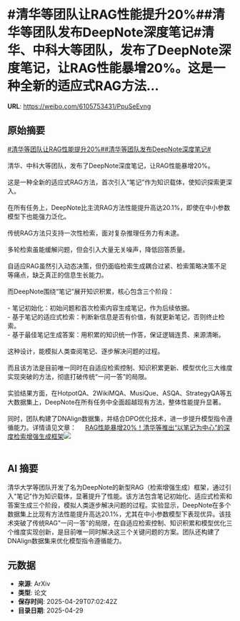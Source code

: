 # #清华等团队让RAG性能提升20%##清华等团队发布DeepNote深度笔记#清华、中科大等团队，发布了DeepNote深度笔记，让RAG性能暴增20%。这是一种全新的适应式RAG方法...

**URL**: https://weibo.com/6105753431/PpuSeEvng

## 原始摘要

<a href="https://m.weibo.cn/search?containerid=231522type%3D1%26t%3D10%26q%3D%23%E6%B8%85%E5%8D%8E%E7%AD%89%E5%9B%A2%E9%98%9F%E8%AE%A9RAG%E6%80%A7%E8%83%BD%E6%8F%90%E5%8D%8720%25%23&amp;extparam=%23%E6%B8%85%E5%8D%8E%E7%AD%89%E5%9B%A2%E9%98%9F%E8%AE%A9RAG%E6%80%A7%E8%83%BD%E6%8F%90%E5%8D%8720%25%23" data-hide=""><span class="surl-text">#清华等团队让RAG性能提升20%#</span></a><a href="https://m.weibo.cn/search?containerid=231522type%3D1%26t%3D10%26q%3D%23%E6%B8%85%E5%8D%8E%E7%AD%89%E5%9B%A2%E9%98%9F%E5%8F%91%E5%B8%83DeepNote%E6%B7%B1%E5%BA%A6%E7%AC%94%E8%AE%B0%23&amp;extparam=%23%E6%B8%85%E5%8D%8E%E7%AD%89%E5%9B%A2%E9%98%9F%E5%8F%91%E5%B8%83DeepNote%E6%B7%B1%E5%BA%A6%E7%AC%94%E8%AE%B0%23" data-hide=""><span class="surl-text">#清华等团队发布DeepNote深度笔记#</span></a><br><br>清华、中科大等团队，发布了DeepNote深度笔记，让RAG性能暴增20%。<br><br>这是一种全新的适应式RAG方法，首次引入“笔记”作为知识载体，使知识探索更深入。<br><br>在所有任务上，DeepNote比主流RAG方法性能提升高达20.1%，即使在中小参数模型下也能强力泛化。<br><br>传统RAG方法只支持一次性检索，面对复杂推理任务力有未逮。<br><br>多轮检索虽能缓解问题，但会引入大量无关噪声，降低回答质量。<br><br>自适应RAG虽然引入动态决策，但仍面临检索生成耦合过紧、检索策略决策不足等痛点，缺乏真正的信息生长能力。<br><br>而DeepNote围绕“笔记”展开知识积累，核心包含三个阶段：<br><br>- 笔记初始化：初始问题和首次检索内容生成笔记，作为后续依据。<br>- 基于笔记的适应式检索：判断新信息是否有价值，有就更新笔记，否则终止检索。<br>- 基于最佳笔记生成答案：用积累的知识统一作答，保证逻辑连贯、来源清晰。<br><br>这种设计，能模拟人类查阅笔记、逐步解决问题的过程。<br><br>而且该方法是目前唯一同时在自适应检索控制、知识积累更新、模型优化三大维度实现突破的方法，彻底打破传统“一问一答”的局限。<br><br>实验结果方面，在HotpotQA、2WikiMQA、MusiQue、ASQA、StrategyQA等五大数据集上，DeepNote在所有任务中全面超越现有方法，整体性能提升显著。<br><br>同时，团队构建了DNAlign数据集，并结合DPO优化技术，进一步提升模型指令遵循能力。详情请见文章： <a href="https://weibo.com/ttarticle/p/show?id=2309405160768827162768" data-hide=""><span class="url-icon"><img style="width: 1rem;height: 1rem" src="https://h5.sinaimg.cn/upload/2015/09/25/3/timeline_card_small_article_default.png" referrerpolicy="no-referrer"></span><span class="surl-text">RAG性能暴增20%！清华等推出“以笔记为中心”的深度检索增强生成框架</span></a><img style="" src="https://tvax4.sinaimg.cn/large/006Fd7o3gy1i0xi4m4qwsj30ka0bface.jpg" referrerpolicy="no-referrer"><br><br>

## AI 摘要

清华大学等团队开发了名为DeepNote的新型RAG（检索增强生成）框架，通过引入"笔记"作为知识载体，显著提升了性能。该方法包含笔记初始化、适应式检索和答案生成三个阶段，模拟人类逐步解决问题的过程。实验显示，DeepNote在多个数据集上比现有方法性能提升高达20.1%，尤其在中小参数模型下表现优异。该技术突破了传统RAG"一问一答"的局限，在自适应检索控制、知识积累和模型优化三个维度实现创新，是目前唯一同时解决这三个关键问题的方案。团队还构建了DNAlign数据集来优化模型指令遵循能力。

## 元数据

- **来源**: ArXiv
- **类型**: 论文
- **保存时间**: 2025-04-29T07:02:42Z
- **目录日期**: 2025-04-29

